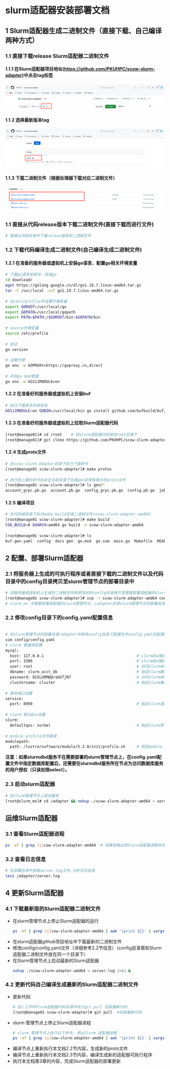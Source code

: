 # **slurm适配器安装部署文档**


## **1 Slurm适配器生成二进制文件（直接下载、自己编译两种方式）**
### **1.1 直接下载release Slurm适配器二进制文件**
#### **1.1.1 在Slurm适配器项目地址(https://github.com/PKUHPC/scow-slurm-adapter)中点击tag标签** 
![Alt text](image.png)
#### **1.1.2 选择最新版本tag**
![Alt text](image-1.png)
#### **1.1.3 下载二进制文件（根据处理器下载对应二进制文件）**
![Alt text](image-2.png)


### **1.1 直接从代码release版本下载二进制文件(直接下载而进行文件)** 
```bash
# 直接从项目目录中下载relase版本的二进制文件

```

### **1.2 下载代码编译生成二进制文件(自己编译生成二进制文件)**
#### **1.2.1 在准备的服务器或虚拟机上安装go语言、配置go相关环境变量**

```bash
# 下载go语言安装包，安装go
cd download/
wget https://golang.google.cn/dl/go1.19.7.linux-amd64.tar.gz
tar -C /usr/local -xzf go1.19.7.linux-amd64.tar.gz

# 在/etc/profile中设置环境变量
export GOROOT=/usr/local/go
export GOPATH=/usr/local/gopath
export PATH=$PATH:/$GOROOT/bin:$GOPATH/bin

# source环境变量
source /etc/profile

# 验证
go version

# 设置代理
go env -w GOPROXY=https://goproxy.cn,direct

# 开启go mod管理
go env -w GO111MODULE=on
```

#### **1.2.2 在准备好的服务器或虚拟机上安装buf**
```bash
# 执行下面命令完成安装
GO111MODULE=on GOBIN=/usr/local/bin go install github.com/bufbuild/buf/cmd/buf@v1.23.1
```

#### **1.2.3 在准备好的服务器或虚拟机上拉取Slurm适配器代码**
```bash
[root@manage01]# cd /root    # 将slurm适配器代码放在root目录下
[root@manage01]# git clone https://github.com/PKUHPC/scow-slurm-adapter.git  #克隆代码
```


#### **1.2.4 生成proto文件**
```bash
# 在scow-slurm-adapter目录下执行下面命令
[root@manage01 scow-slurm-adapter]# make protos

# 执行完上面的命令后会在当前目录下生成gen目录和相关的proto文件
[root@manage01 scow-slurm-adapter]# ls gen/* 
account_grpc.pb.go  account.pb.go  config_grpc.pb.go  config.pb.go  job_grpc.pb.go  job.pb.go  user_grpc.pb.go  user.pb.go
```

#### **1.2.5 编译项目**
```bash
# 在代码根目录下执行make build生成二进制文件(scow-slurm-adapter-amd64)
[root@manage01 scow-slurm-adapter]# make build 
CGO_BUILD=0 GOARCH=amd64 go build -o scow-slurm-adapter-amd64

[root@manage01 scow-slurm-adapter]# ls
buf.gen.yaml  config  docs gen  go.mod  go.sum  main.go  Makefile  README.md  scow-slurm-adapter-amd64  tests  utils
```


## **2 配置、部署Slurm适配器**
### **2.1 将服务器上生成的可执行程序或者直接下载的二进制文件以及代码目录中的config目录拷贝至slurm管理节点的部署目录中**
```bash
# 将服务器或虚拟机上生成的二进制文件和修改好的config目录拷贝至需要部署适配器的slurm管理节点上
[root@manage01 scow-slurm-adapter]# scp -r scow-slurm-adapter-amd64 config  slurm_mn:/adapter     
# slurm_mn 为需要部署适配器的slurm管理节点、/adapter目录slurm管理节点的部署目录
```

### **2.2 修改config目录下的config.yaml配置信息**
```bash

# 在slurm管理节点的部署目录/adapter中修改config目录下配置文件config.yaml的配置项
vim config/config.yaml
# slurm 数据库配置
mysql:
  host: 127.0.0.1                                         # slurmdbd服务所在服务器的ip
  port: 3306                                              # slurmdbd服务节点上数据库服务的端口
  user: root                                              # 访问slurmdbd节点数据库服务的用户名
  dbname: slurm_acct_db                                   # 指定slurm数据库的库名
  password: 81SLURM@@rabGTjN7                             # 访问slurmdbd节点数据库的密码
  clustername: cluster                                    # 指定slurm集群的名字

# 服务端口设置
service:
  port: 8999                                              # 指定slurm适配器服务启动端口

# slurm 默认Qos设置
slurm:
  defaultqos: normal                                      # 指定slurm默认qos信息

# module profile文件路径
modulepath:
  path: /lustre/software/module/5.2.0/init/profile.sh     # 指定module profile文件路径
```
**注意：如果slurmdbd服务不在需要部署的slurm管理节点上，在config.yaml配置文件中指定数据库配置后，还需要在slurmdbd服务所在节点为访问数据库服务的用户授权（只读权限select）。**

### **2.3 启动slurm适配器**
```bash
# 在slurm管理节点上启动服务
[root@slurm_mn]# cd /adapter && nohup ./scow-slurm-adapter-amd64 > server.log 2>&1 &     # 适配器启动后会在部署目录生成一个server.log的日志文件
```


## **运维Slurm适配器**
### **3.1 查看Slurm适配器进程**
```bash
ps -ef | grep [s]cow-slurm-adapter-amd64  # 如果有输出则Slurm适配器进程存活、无输出则Slurm适配器终止
```

### **3.2 查看日志信息**
```bash
# 在部署目录中查看server.log文件,分析日志信息
less /adapter/server.log
```

## **4 更新Slurm适配器**
### **4.1 下载最新版的Slurm适配器二进制文件**
* 在slurm管理节点上停止Slurm适配器的运行
  ```bash
  ps -ef | grep [s]cow-slurm-adapter-amd64 | awk '{print $2}' | xargs kill -9
  ```
* 在slurm适配器github项目地址中下载最新的二进制文件
* 修改config/config.yaml文件（详细参考2.2节信息）（config目录需和Slurm适配器二进制文件放在同一个目录下）
* 在Slurm管理节点上启动最新的Slurm适配器
    ```bash
    nohup ./scow-slurm-adapter-amd64 > server.log 2>&1 &
    ```

### **4.2 更新代码自己编译生成最新的Slurm适配器二进制文件**
* 更新代码
  ```bash
  # 在2.1节中Slurm适配器代码目录中执行git pull 拉取最新代码
  [root@manage01 scow-slurm-adapter]# git pull  #拉取最新代码
  ```
* slurm 管理节点上停止Slurm适配器进程
  ```bash
  # slurm 管理节点上执行以下命令, 停止Slurm 适配器进程
  ps -ef | grep [s]cow-slurm-adapter-amd64 | awk '{print $2}' | xargs kill -9
  ```
* 编译节点上重新执行本文档2.2节内容，生成新的proto文件
* 编译节点上重新执行本文档2.3节内容，编译生成新的适配器可执行程序
* 执行本文档第3章的内容，完成Slurm适配器的部署更新


